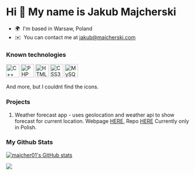 Hi 👋 My name is Jakub Majcherski
=================================

* 🌍  I'm based in Warsaw, Poland
* ✉️  You can contact me at [jakub@majcherski.com](mailto:jakub@majcherski.com)

### Known technologies

<p align="left">
<a href="https://docs.microsoft.com/en-us/cpp/?view=msvc-170" target="_blank" rel="noreferrer"><img src="https://raw.githubusercontent.com/danielcranney/readme-generator/main/public/icons/skills/cplusplus-colored.svg" width="36" height="36" alt="C++" /></a>
<a href="https://www.php.net/" target="_blank" rel="noreferrer"><img src="https://raw.githubusercontent.com/danielcranney/readme-generator/main/public/icons/skills/php-colored.svg" width="36" height="36" alt="PHP" /></a>
<a href="https://developer.mozilla.org/en-US/docs/Glossary/HTML5" target="_blank" rel="noreferrer"><img src="https://raw.githubusercontent.com/danielcranney/readme-generator/main/public/icons/skills/html5-colored.svg" width="36" height="36" alt="HTML5" /></a>
<a href="https://www.w3.org/TR/CSS/#css" target="_blank" rel="noreferrer"><img src="https://raw.githubusercontent.com/danielcranney/readme-generator/main/public/icons/skills/css3-colored.svg" width="36" height="36" alt="CSS3" /></a>
<a href="https://www.mysql.com/" target="_blank" rel="noreferrer"><img src="https://raw.githubusercontent.com/danielcranney/readme-generator/main/public/icons/skills/mysql-colored.svg" width="36" height="36" alt="MySQL" /></a>
</p>

And more, but I couldnt find the icons.

### Projects
1. Weather forecast app - uses geolocation and weather api to show forecast for current location.
    Webpage <a href="https://majcher01.github.io/JS/pogoda/">HERE</a>,  Repo <a href="https://github.com/majcher01/JS/tree/main/pogoda">HERE</a>
    Currently only in Polish.


### My Github Stats


<a href="http://www.github.com/majcher01"><img src="https://github-readme-stats.vercel.app/api?username=majcher01&show_icons=true&hide=&count_private=true&title_color=0891b2&text_color=ffffff&icon_color=0891b2&bg_color=1c1917&hide_border=true&show_icons=true" alt="majcher01's GitHub stats" /></a>

<a href="http://www.github.com/majcher01"><img src="https://github-readme-streak-stats.herokuapp.com/?user=majcher01&stroke=ffffff&background=1c1917&ring=0891b2&fire=0891b2&currStreakNum=ffffff&currStreakLabel=0891b2&sideNums=ffffff&sideLabels=ffffff&dates=ffffff&hide_border=true" /></a>
